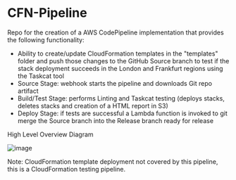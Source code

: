 # CFN-Pipeline

Repo for the creation of a AWS CodePipeline implementation that provides the following functionality:

- Ability to create/update CloudFormation templates in the "templates" folder and push those changes to the GitHub Source branch to test if the stack deployment succeeds in the London and Frankfurt regions using the Taskcat tool
- Source Stage: webhook starts the pipeline and downloads Git repo artifact
- Build/Test Stage: performs Linting and Taskcat testing (deploys stacks, deletes stacks and creation of a HTML report in S3)
- Deploy Stage: if tests are successful a Lambda function is invoked to git merge the Source branch into the Release branch ready for release 

High Level Overview Diagram

![image](https://user-images.githubusercontent.com/54940429/124094140-6617b280-da50-11eb-97be-2e01b4b41213.png)

Note: CloudFormation template deployment not covered by this pipeline, this is a CloudFormation testing pipeline. 
